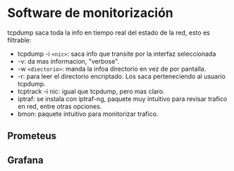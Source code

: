 # Software de monitorización

tcpdump saca toda la info en tiempo real del estado de la red, esto es filtrable:

* tcpdump -i `<nic>`: saca info que transite por la interfaz seleccionada 
* -v: da mas informacion, "verbose".
* -w `<diectorio>`: manda la infoa directorio en vez de por pantalla.
* -r: para leer el directorio encriptado. Los saca perteneciendo al usuario tcpdump.
* tcptrack -i nic: igual que tcpdump, pero mas claro.
* iptraf: se instala con iptraf-ng, paquete muy intuitivo para revisar trafico en red, entre otras opciones.
* bmon: paquete intuitivo para monitorizar trafico. 

## Prometeus

## Grafana